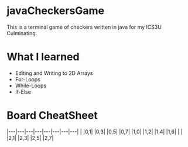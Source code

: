 # javaCheckersGame
This is a terminal game of checkers written in java for my ICS3U Culminating.

# What I learned
* Editing and Writing to 2D Arrays
* For-Loops
* While-Loops
* If-Else
# Board CheatSheet
|---|---|---|---|---|---|---|---|
|   |0,1|   |0,3|   |0,5|   |0,7|
|1,0|   |1,2|   |1,4|   |1,6|   | 
|   |2,1|   |2,3|   |2,5|   |2,7|
